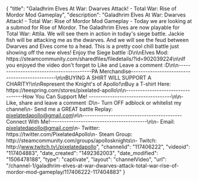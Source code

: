 {
    "title": "Galadhrim Elves At War: Dwarves Attack! - Total War: Rise of Mordor Mod Gameplay",
    "description": "Galadhrim Elves At War: Dwarves Attack! - Total War: Rise of Mordor Mod Gameplay - Today we are looking at a submod for Rise of Mordor.  The Galadhrim Elves are now playable for Total War: Attila.  We will see them in action in today's siege battle.  Jackie fish will be attacking me as the dwarves.  And we will see the feud between Dwarves and Elves come to a head.  This is a pretty cool chill battle just showing off the new elves!  Enjoy the Siege battle :D\n\nElves Mod: https:\/\/steamcommunity.com\/sharedfiles\/filedetails\/?id=902039224\n\nIf you enjoyed the video don't forget to Like and Leave a comment :D\n\n-----------------------------------------PA Merchandise----------------------------------------------\n\nBUYING A SHIRT WILL SUPPORT A CHARITY!\n\nRepresent the Knight's of Apollo!\nBuy a T-shirt Here: https:\/\/teespring.com\/stores\/pixelated-apollo\n\n----------------------------------How You Can Support Me! -----------------------------------\n\n- Like, share and leave a comment :D\n- Turn OFF adblock or whitelist my channel\n- Send me a GREAT battle Replay: pixelatedapollo@gmail.com\n\n------------------------------------------Connect With Me!-----------------------------------------\n\n- Email: pixelatedapollo@gmail.com\n- Twitter: https:\/\/twitter.com\/PixelatedApollo\n- Steam Group:  http:\/\/steamcommunity.com\/groups\/apollosknights\n- Twitch: http:\/\/www.twitch.tv\/pixelatedapollo",
    "channelid": "117406222",
    "videoid": "117404883",
    "date_created": "1492362003",
    "date_modified": "1506478188",
    "type": "captivate",
    "layout": "channelVideo",
    "url": "\/channel-1\/galadhrim-elves-at-war-dwarves-attack-total-war-rise-of-mordor-mod-gameplay\/117406222-117404883"
}